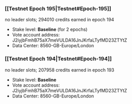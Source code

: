 ### [[Testnet Epoch 195|Testnet#Epoch-195]]
no leader slots; 294010 credits earned in epoch 194
* Stake level: **Baseline** (for 2 epochs)
* Vote account address: J2iyjbFmhB75aX7meVULDA16JnJKrfaLTyfMD23ZTYtZ
* Data Center: 8560-GB-Europe/London
### [[Testnet Epoch 194|Testnet#Epoch-194]]
no leader slots; 207958 credits earned in epoch 193
* Stake level: **Baseline**
* Vote account address: J2iyjbFmhB75aX7meVULDA16JnJKrfaLTyfMD23ZTYtZ
* Data Center: 8560-GB-Europe/London